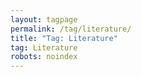 ```yaml
---
layout: tagpage
permalink: /tag/literature/
title: "Tag: Literature"
tag: Literature
robots: noindex
---
```

